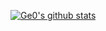 [![Ge0's github stats](https://github-readme-stats.vercel.app/api?username=Ge0&count_private=true)](https://github.com/anuraghazra/github-readme-stats)
